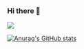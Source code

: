 ### Hi there 👋

<a href="mailto:dohyun682@gmail.com" target="_blank"><img src="https://img.shields.io/badge?color=EA4335&style=for-the-badge&logo=appveyor&logoColor=FFFFFF"/></a>


[![Anurag's GitHub stats](https://github-readme-stats.vercel.app/api?username=Dohyun-Ko)](https://github.com/anuraghazra/github-readme-stats)
